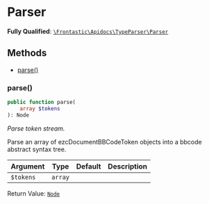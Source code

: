 #  Parser

**Fully Qualified**: [`\Frontastic\Apidocs\TypeParser\Parser`](../../../src/php/TypeParser/Parser.php)

## Methods

* [parse()](#parse)

### parse()

```php
public function parse(
    array $tokens
): Node
```

*Parse token stream.*

Parse an array of ezcDocumentBBCodeToken objects into a bbcode abstract
syntax tree.

Argument|Type|Default|Description
--------|----|-------|-----------
`$tokens`|`array`||

Return Value: [`Node`](Node.md)


